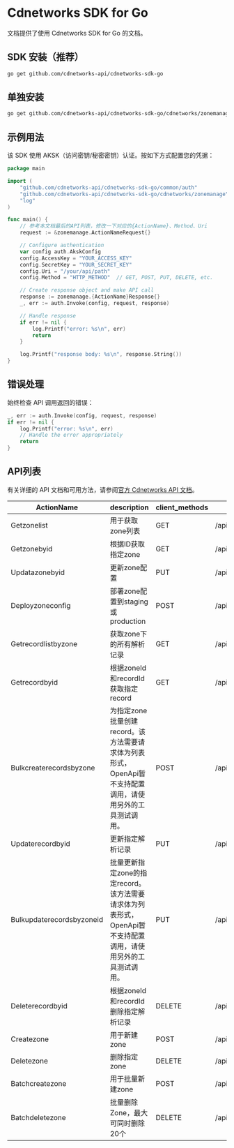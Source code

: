 # Cdnetworks SDK for Go

文档提供了使用 Cdnetworks SDK for Go 的文档。

## SDK 安装（推荐）

```bash
go get github.com/cdnetworks-api/cdnetworks-sdk-go
```

## 单独安装

```bash
go get github.com/cdnetworks-api/cdnetworks-sdk-go/cdnetworks/zonemanage
```

## 示例用法

该 SDK 使用 AKSK（访问密钥/秘密密钥）认证。按如下方式配置您的凭据：

```go
package main

import (
    "github.com/cdnetworks-api/cdnetworks-sdk-go/common/auth"
    "github.com/cdnetworks-api/cdnetworks-sdk-go/cdnetworks/zonemanage"
    "log"
)

func main() {
    // 参考本文档最后的API列表，修改一下对应的{ActionName}、Method、Uri
    request := &zonemanage.ActionNameRequest{}

    // Configure authentication
    var config auth.AkskConfig
    config.AccessKey = "YOUR_ACCESS_KEY"
    config.SecretKey = "YOUR_SECRET_KEY"
    config.Uri = "/your/api/path"
    config.Method = "HTTP_METHOD"  // GET, POST, PUT, DELETE, etc.

    // Create response object and make API call
    response := zonemanage.{ActionName}Response{}
    _, err := auth.Invoke(config, request, response)

    // Handle response
    if err != nil {
        log.Printf("error: %s\n", err)
        return
    }

    log.Printf("response body: %s\n", response.String())
}
```

## 错误处理

始终检查 API 调用返回的错误：

```go
_, err := auth.Invoke(config, request, response)
if err != nil {
    log.Printf("error: %s\n", err)
    // Handle the error appropriately
    return
}
```

## API列表
有关详细的 API 文档和可用方法，请参阅[官方 Cdnetworks API 文档](https://docs.cdnetworks.com/en/cdn/apidocs)。

| ActionName | description | client_methods | uri |
| --- | --- | --- | --- |
| Getzonelist | 用于获取zone列表 | GET | /api/clouddns/zones |
| Getzonebyid | 根据ID获取指定zone | GET | /api/clouddns/zones/* |
| Updatazonebyid | 更新zone配置 | PUT | /api/clouddns/zones/* |
| Deployzoneconfig | 部署zone配置到staging或production | POST | /api/clouddns/zones/*/deployment |
| Getrecordlistbyzone | 获取zone下的所有解析记录 | GET | /api/clouddns/zones/*/records |
| Getrecordbyid | 根据zoneId和recordId获取指定record | GET | /api/clouddns/zones/*/records/* |
| Bulkcreaterecordsbyzone | 为指定zone批量创建record。该方法需要请求体为列表形式，OpenApi暂不支持配置调用，请使用另外的工具测试调用。 | POST | /api/clouddns/zones/*/records |
| Updaterecordbyid | 更新指定解析记录 | PUT | /api/clouddns/zones/*/records/* |
| Bulkupdaterecordsbyzoneid | 批量更新指定zone的指定record。该方法需要请求体为列表形式，OpenApi暂不支持配置调用，请使用另外的工具测试调用。 | PUT | /api/clouddns/zones/*/records |
| Deleterecordbyid | 根据zoneId和recordId删除指定解析记录 | DELETE | /api/clouddns/zones/*/records/* |
| Createzone | 用于新建zone | POST | /api/clouddns/zones |
| Deletezone | 删除指定zone | DELETE | /api/clouddns/zones/* |
| Batchcreatezone | 用于批量新建zone | POST | /api/clouddns/zones/bulk |
| Batchdeletezone | 批量删除Zone，最大可同时删除20个 | DELETE | /api/clouddns/zones/bulk/* |